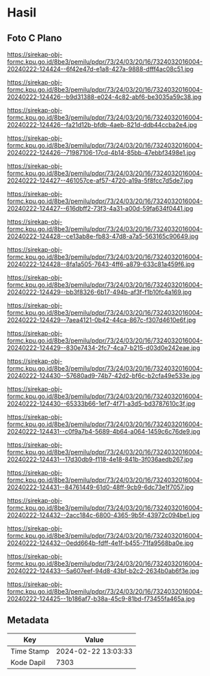# Hasil

## Foto C Plano

https://sirekap-obj-formc.kpu.go.id/8be3/pemilu/pdpr/73/24/03/20/16/7324032016004-20240222-124424--6f42e47d-e1a8-427a-9888-dfff4ac08c51.jpg

https://sirekap-obj-formc.kpu.go.id/8be3/pemilu/pdpr/73/24/03/20/16/7324032016004-20240222-124426--b9d31388-e024-4c82-abf6-be3035a59c38.jpg

https://sirekap-obj-formc.kpu.go.id/8be3/pemilu/pdpr/73/24/03/20/16/7324032016004-20240222-124426--fa21d12b-bfdb-4aeb-821d-ddb44ccba2e4.jpg

https://sirekap-obj-formc.kpu.go.id/8be3/pemilu/pdpr/73/24/03/20/16/7324032016004-20240222-124426--71987106-17cd-4b14-85bb-47ebbf3498e1.jpg

https://sirekap-obj-formc.kpu.go.id/8be3/pemilu/pdpr/73/24/03/20/16/7324032016004-20240222-124427--461057ce-af57-4720-a19a-5f8fcc7d5de7.jpg

https://sirekap-obj-formc.kpu.go.id/8be3/pemilu/pdpr/73/24/03/20/16/7324032016004-20240222-124427--616dbff2-73f3-4a31-a00d-59fa634f0441.jpg

https://sirekap-obj-formc.kpu.go.id/8be3/pemilu/pdpr/73/24/03/20/16/7324032016004-20240222-124428--ce13ab8e-fb83-47d8-a7a5-563165c90649.jpg

https://sirekap-obj-formc.kpu.go.id/8be3/pemilu/pdpr/73/24/03/20/16/7324032016004-20240222-124428--8fa1a505-7643-4ff6-a879-633c81a459f6.jpg

https://sirekap-obj-formc.kpu.go.id/8be3/pemilu/pdpr/73/24/03/20/16/7324032016004-20240222-124429--bb3f8326-6b17-494b-af3f-f1b10fc4a169.jpg

https://sirekap-obj-formc.kpu.go.id/8be3/pemilu/pdpr/73/24/03/20/16/7324032016004-20240222-124429--7aea4121-0b42-44ca-867c-f307d4610e6f.jpg

https://sirekap-obj-formc.kpu.go.id/8be3/pemilu/pdpr/73/24/03/20/16/7324032016004-20240222-124429--830e7434-2fc7-4ca7-b215-d03d0e242eae.jpg

https://sirekap-obj-formc.kpu.go.id/8be3/pemilu/pdpr/73/24/03/20/16/7324032016004-20240222-124430--57680ad9-74b7-42d2-bf6c-b2cfa49e533e.jpg

https://sirekap-obj-formc.kpu.go.id/8be3/pemilu/pdpr/73/24/03/20/16/7324032016004-20240222-124430--65333b66-1ef7-4f71-a3d5-bd3787610c3f.jpg

https://sirekap-obj-formc.kpu.go.id/8be3/pemilu/pdpr/73/24/03/20/16/7324032016004-20240222-124431--c0f9a7b4-5689-4b64-a064-1459c6c76de9.jpg

https://sirekap-obj-formc.kpu.go.id/8be3/pemilu/pdpr/73/24/03/20/16/7324032016004-20240222-124431--17d30db9-f118-4e18-841b-3f036aedb267.jpg

https://sirekap-obj-formc.kpu.go.id/8be3/pemilu/pdpr/73/24/03/20/16/7324032016004-20240222-124431--84761449-61d0-48ff-9cb9-6dc73e1f7057.jpg

https://sirekap-obj-formc.kpu.go.id/8be3/pemilu/pdpr/73/24/03/20/16/7324032016004-20240222-124432--2acc184c-6800-4365-9b5f-43972c094be1.jpg

https://sirekap-obj-formc.kpu.go.id/8be3/pemilu/pdpr/73/24/03/20/16/7324032016004-20240222-124432--0edd664b-fdff-4e1f-b455-71fa9568ba0e.jpg

https://sirekap-obj-formc.kpu.go.id/8be3/pemilu/pdpr/73/24/03/20/16/7324032016004-20240222-124433--5a607eef-94d8-43bf-b2c2-2634b0ab6f3e.jpg

https://sirekap-obj-formc.kpu.go.id/8be3/pemilu/pdpr/73/24/03/20/16/7324032016004-20240222-124425--1b186af7-b38a-45c9-81bd-f73455fa465a.jpg


## Metadata

| Key        | Value               |
| ---------- | ------------------- |
| Time Stamp | 2024-02-22 13:03:33 |
| Kode Dapil | 7303                |



